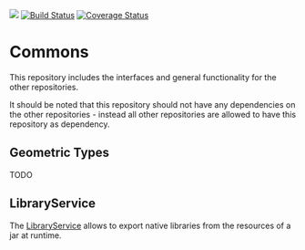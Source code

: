 <a href="https://codeclimate.com/github/MontiSim/commons/maintainability"><img src="https://api.codeclimate.com/v1/badges/1fee5e810477b6a2a432/maintainability" /></a>   [![Build Status](https://travis-ci.org/MontiSim/commons.svg?branch=master)](https://travis-ci.org/MontiSim/commons)   [![Coverage Status](https://coveralls.io/repos/github/MontiSim/commons/badge.svg?branch=master)](https://coveralls.io/github/MontiSim/commons?branch=master)

# Commons
This repository includes the interfaces and general functionality for the other repositories.

It should be noted that this repository should not have any dependencies on the other repositories - instead all other repositories are allowed to have this repository as dependency.

## Geometric Types

TODO

## LibraryService

The [LibraryService](src/main/java/de/rwth/monticore/EmbeddedMontiArc/simulators/commons/utils/LibraryService.java) allows to export native libraries from the resources of a jar at runtime.

